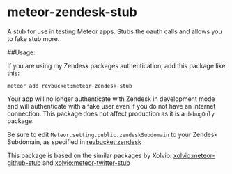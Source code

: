 # meteor-zendesk-stub
A stub for use in testing Meteor apps. Stubs the oauth calls and allows you to fake stub more.

##Usage:

If you are using my Zendesk packages authentication, add this package like this:

`meteor add revbucket:meteor-zendesk-stub`

Your app will no longer authenticate with Zendesk in development mode and will authenticate with
a fake user even if you do not have an internet connection. This package does not affect production
as it is a `debugOnly` package.

Be sure to edit `Meteor.setting.public.zendeskSubdomain` to your Zendesk Subdomain, as specified in
[revbucket:zendesk](https://github.com/revbucket/zendesk)

This package is based on the similar packages by Xolvio:
[xolvio:meteor-github-stub](https://github.com/xolvio/meteor-github-stub) and
[xolvio:meteor-twitter-stub](https://github.com/xolvio/meteor-twitter-stub)
